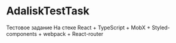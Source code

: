 # AdaliskTestTask
﻿Тестовое задание На стеке React + TypeScript + MobX + Styled-components + webpack + React-router
